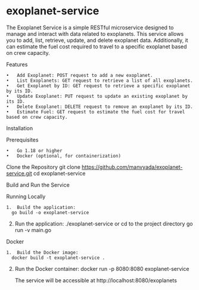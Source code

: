 # exoplanet-service
The Exoplanet Service is a simple RESTful microservice designed to manage and interact with data related to exoplanets. This service allows you to add, list, retrieve, update, and delete exoplanet data. Additionally, it can estimate the fuel cost required to travel to a specific exoplanet based on crew capacity.

Features

	•	Add Exoplanet: POST request to add a new exoplanet.
	•	List Exoplanets: GET request to retrieve a list of all exoplanets.
	•	Get Exoplanet by ID: GET request to retrieve a specific exoplanet by its ID.
	•	Update Exoplanet: PUT request to update an existing exoplanet by its ID.
	•	Delete Exoplanet: DELETE request to remove an exoplanet by its ID.
	•	Estimate Fuel: GET request to estimate the fuel cost for travel based on crew capacity.

Installation

Prerequisites

	•	Go 1.18 or higher
	•	Docker (optional, for containerization)

Clone the Repository
git clone https://github.com/manvyada/exoplanet-service.git
cd exoplanet-service

Build and Run the Service

Running Locally

	1.	Build the application:
      go build -o exoplanet-service
  2.  Run the application:
      ./exoplanet-service
         or
       cd to the project directory
       go run -v main.go

Docker

	1.	Build the Docker image:
      docker build -t exoplanet-service .
  2.  Run the Docker container:
      docker run -p 8080:8080 exoplanet-service

      The service will be accessible at http://localhost:8080/exoplanets

  





